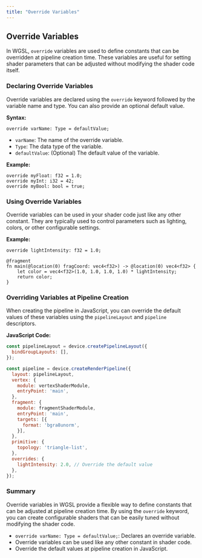 ```yaml
---
title: "Override Variables"
---
```


## Override Variables

In WGSL, `override` variables are used to define constants that can be overridden at pipeline creation time. These variables are useful for setting shader parameters that can be adjusted without modifying the shader code itself.

### Declaring Override Variables

Override variables are declared using the `override` keyword followed by the variable name and type. You can also provide an optional default value.

**Syntax:**
```wgsl
override varName: Type = defaultValue;
```

- `varName`: The name of the override variable.
- `Type`: The data type of the variable.
- `defaultValue`: (Optional) The default value of the variable.

**Example:**
```wgsl
override myFloat: f32 = 1.0;
override myInt: i32 = 42;
override myBool: bool = true;
```

### Using Override Variables

Override variables can be used in your shader code just like any other constant. They are typically used to control parameters such as lighting, colors, or other configurable settings.

**Example:**
```wgsl
override lightIntensity: f32 = 1.0;

@fragment
fn main(@location(0) fragCoord: vec4<f32>) -> @location(0) vec4<f32> {
    let color = vec4<f32>(1.0, 1.0, 1.0, 1.0) * lightIntensity;
    return color;
}
```

### Overriding Variables at Pipeline Creation

When creating the pipeline in JavaScript, you can override the default values of these variables using the `pipelineLayout` and `pipeline` descriptors.

**JavaScript Code:**
```javascript
const pipelineLayout = device.createPipelineLayout({
  bindGroupLayouts: [],
});

const pipeline = device.createRenderPipeline({
  layout: pipelineLayout,
  vertex: {
    module: vertexShaderModule,
    entryPoint: 'main',
  },
  fragment: {
    module: fragmentShaderModule,
    entryPoint: 'main',
    targets: [{
      format: 'bgra8unorm',
    }],
  },
  primitive: {
    topology: 'triangle-list',
  },
  overrides: {
    lightIntensity: 2.0, // Override the default value
  },
});
```

### Summary

Override variables in WGSL provide a flexible way to define constants that can be adjusted at pipeline creation time. By using the `override` keyword, you can create configurable shaders that can be easily tuned without modifying the shader code.

* `override varName: Type = defaultValue;`: Declares an override variable.
* Override variables can be used like any other constant in shader code.
* Override the default values at pipeline creation in JavaScript.
